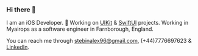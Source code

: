 ### Hi there 👋
I am an iOS Developer.
🔭 Working on [UIKit](https://developer.apple.com/documentation/uikit/) & [SwiftUI](https://developer.apple.com/documentation/swiftui/) projects.
Working in Myairops as a software engineer in Farnborough, England.

You can reach me through stebinalex96@gmail.com, (+44)7776697623 & [LinkedIn](https://www.linkedin.com/in/stebinalex/).

<!--
**StebinAlex/StebinAlex** is a ✨ _special_ ✨ repository because its `README.md` (this file) appears on your GitHub profile.

Here are some ideas to get you started:

- 🔭 I’m currently working on ...
- 🌱 I’m currently learning ...
- 👯 I’m looking to collaborate on ...
- 🤔 I’m looking for help with ...
- 💬 Ask me about ...
- 📫 How to reach me: ...
- 😄 Pronouns: ...
- ⚡ Fun fact: ...
-->
